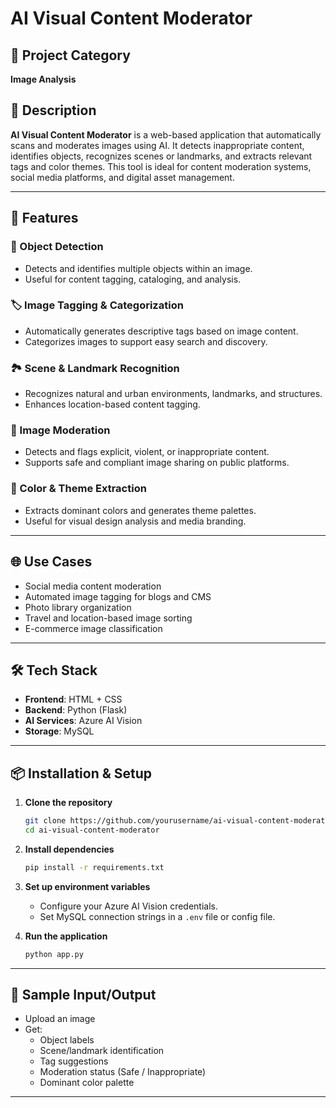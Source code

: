 # AI Visual Content Moderator

## 📂 Project Category
**Image Analysis**

## 📌 Description
**AI Visual Content Moderator** is a web-based application that automatically scans and moderates images using AI. It detects inappropriate content, identifies objects, recognizes scenes or landmarks, and extracts relevant tags and color themes. This tool is ideal for content moderation systems, social media platforms, and digital asset management.

---

## 🚀 Features

### 🧠 Object Detection
- Detects and identifies multiple objects within an image.
- Useful for content tagging, cataloging, and analysis.

### 🏷️ Image Tagging & Categorization
- Automatically generates descriptive tags based on image content.
- Categorizes images to support easy search and discovery.

### 🏞️ Scene & Landmark Recognition
- Recognizes natural and urban environments, landmarks, and structures.
- Enhances location-based content tagging.

### 🚫 Image Moderation
- Detects and flags explicit, violent, or inappropriate content.
- Supports safe and compliant image sharing on public platforms.

### 🎨 Color & Theme Extraction
- Extracts dominant colors and generates theme palettes.
- Useful for visual design analysis and media branding.

---

## 🌐 Use Cases
- Social media content moderation
- Automated image tagging for blogs and CMS
- Photo library organization
- Travel and location-based image sorting
- E-commerce image classification

---

## 🛠️ Tech Stack

- **Frontend**: HTML + CSS  
- **Backend**: Python (Flask)  
- **AI Services**: Azure AI Vision  
- **Storage**: MySQL  

---

## 📦 Installation & Setup

1. **Clone the repository**
   ```bash
   git clone https://github.com/yourusername/ai-visual-content-moderator.git
   cd ai-visual-content-moderator
   ```

2. **Install dependencies**
   ```bash
   pip install -r requirements.txt
   ```

3. **Set up environment variables**
   - Configure your Azure AI Vision credentials.
   - Set MySQL connection strings in a `.env` file or config file.


4. **Run the application**
   ```bash
   python app.py
   ```

---

## 📸 Sample Input/Output
- Upload an image
- Get:  
  - Object labels  
  - Scene/landmark identification  
  - Tag suggestions  
  - Moderation status (Safe / Inappropriate)  
  - Dominant color palette

---

